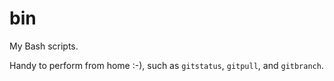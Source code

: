 # bin

My Bash scripts.

Handy to perform from home :-), such as `gitstatus`, `gitpull`, and `gitbranch`.
